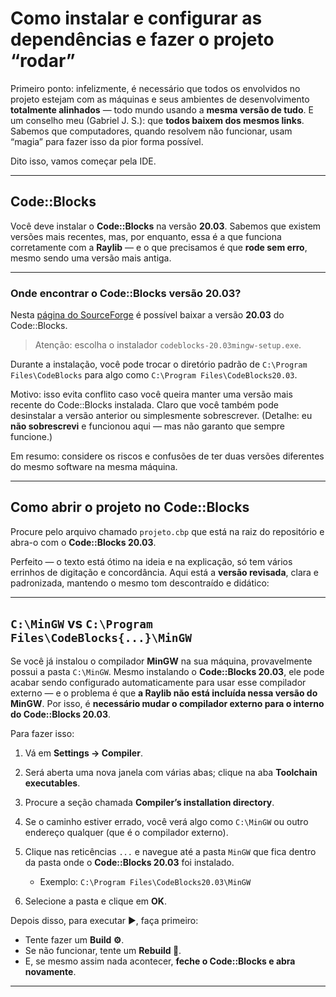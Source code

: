# Como instalar e configurar as dependências e fazer o projeto “rodar”

Primeiro ponto: infelizmente, é necessário que todos os envolvidos no projeto estejam com as máquinas e seus ambientes de desenvolvimento **totalmente alinhados** — todo mundo usando a **mesma versão de tudo**.
E um conselho meu (Gabriel J. S.): que **todos baixem dos mesmos links**.
Sabemos que computadores, quando resolvem não funcionar, usam “magia” para fazer isso da pior forma possível.

Dito isso, vamos começar pela IDE.

---

## Code::Blocks

Você deve instalar o **Code::Blocks** na versão **20.03**.
Sabemos que existem versões mais recentes, mas, por enquanto, essa é a que funciona corretamente com a **Raylib** — e o que precisamos é que **rode sem erro**, mesmo sendo uma versão mais antiga.

---

### Onde encontrar o Code::Blocks versão 20.03?

Nesta [página do SourceForge](https://sourceforge.net/projects/codeblocks/files/Binaries/20.03/Windows) é possível baixar a versão **20.03** do Code::Blocks.

> Atenção: escolha o instalador `codeblocks-20.03mingw-setup.exe`.

Durante a instalação, você pode trocar o diretório padrão de
`C:\Program Files\CodeBlocks`
para algo como
`C:\Program Files\CodeBlocks20.03`.

Motivo: isso evita conflito caso você queira manter uma versão mais recente do Code::Blocks instalada.
Claro que você também pode desinstalar a versão anterior ou simplesmente sobrescrever.
(Detalhe: eu **não sobrescrevi** e funcionou aqui — mas não garanto que sempre funcione.)

Em resumo: considere os riscos e confusões de ter duas versões diferentes do mesmo software na mesma máquina.

---

## Como abrir o projeto no Code::Blocks

Procure pelo arquivo chamado `projeto.cbp` que está na raiz do repositório e abra-o com o **Code::Blocks 20.03**.

Perfeito — o texto está ótimo na ideia e na explicação, só tem vários errinhos de digitação e concordância.
Aqui está a **versão revisada**, clara e padronizada, mantendo o mesmo tom descontraído e didático:

---

## `C:\MinGW` vs `C:\Program Files\CodeBlocks{...}\MinGW`

Se você já instalou o compilador **MinGW** na sua máquina, provavelmente possui a pasta `C:\MinGW`.
Mesmo instalando o **Code::Blocks 20.03**, ele pode acabar sendo configurado automaticamente para usar esse compilador externo — e o problema é que **a Raylib não está incluída nessa versão do MinGW**.
Por isso, é **necessário mudar o compilador externo para o interno do Code::Blocks 20.03**.

Para fazer isso:

1. Vá em **Settings → Compiler**.
2. Será aberta uma nova janela com várias abas; clique na aba **Toolchain executables**.
3. Procure a seção chamada **Compiler’s installation directory**.
4. Se o caminho estiver errado, você verá algo como `C:\MinGW` ou outro endereço qualquer (que é o compilador externo).
5. Clique nas reticências `...` e navegue até a pasta `MinGW` que fica dentro da pasta onde o **Code::Blocks 20.03** foi instalado.

   * Exemplo: `C:\Program Files\CodeBlocks20.03\MinGW`
6. Selecione a pasta e clique em **OK**.

Depois disso, para executar ▶️, faça primeiro:

* Tente fazer um **Build ⚙️**.
* Se não funcionar, tente um **Rebuild 🔁**.
* E, se mesmo assim nada acontecer, **feche o Code::Blocks e abra novamente**.


---